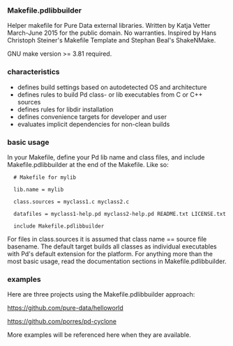

### Makefile.pdlibbuilder ###

Helper makefile for Pure Data external libraries.
Written by Katja Vetter March-June 2015 for the public domain. No warranties.
Inspired by Hans Christoph Steiner's Makefile Template and Stephan Beal's
ShakeNMake.

GNU make version >= 3.81 required.


### characteristics ###


* defines build settings based on autodetected OS and architecture
* defines rules to build Pd class- or lib executables from C or C++ sources
* defines rules for libdir installation
* defines convenience targets for developer and user
* evaluates implicit dependencies for non-clean builds


### basic usage ###


In your Makefile, define your Pd lib name and class files, and include
Makefile.pdlibbuilder at the end of the Makefile. Like so:


      # Makefile for mylib

      lib.name = mylib

      class.sources = myclass1.c myclass2.c

      datafiles = myclass1-help.pd myclass2-help.pd README.txt LICENSE.txt

      include Makefile.pdlibbuilder


For files in class.sources it is assumed that class name == source file
basename. The default target builds all classes as individual executables
with Pd's default extension for the platform. For anything more than the
most basic usage, read the documentation sections in Makefile.pdlibbuilder.


### examples ###


Here are three projects using the Makefile.pdlibbuilder approach:

https://github.com/pure-data/helloworld

https://github.com/porres/pd-cyclone

More examples will be referenced here when they are available. 

